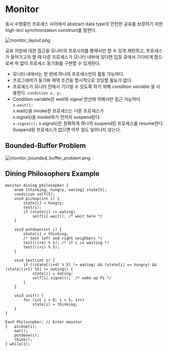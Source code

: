 # Monitor

동시 수행중인 프로세스 사이에서 abstract data type의 안전한 공유를 보장하기 위한 high-levl synchronzation construct를 말한다.

![monitor_layout.png](https://github.com/jewoodev/blog_img/blob/main/operating-system/Monitor/monitor_layout.png?raw=true)

공유 자원에 대한 접근을 모니터의 프로시저를 통해서만 할 수 있게 제한하고, 프로세스가 들어가고자 할 때 다른 프로세스가 모니터 내부에 있다면 입장 큐에서 기다리게 함으로써 락 없이 프로세스 동기화를 구현할 수 있게한다.

- 모니터 내에서는 한 번에 하나의 프로세스만이 활동 가능하다.
- 프로그래머가 동기화 제약 조건을 명시적으로 코딩할 필요가 없다.
- 프로세스가 모니터 안에서 기다릴 수 있도록 하기 위해 _condition variable_ 을 사용한다. `condition x, y;`
- Condition variable은 *wait*와 _signal_ 연산에 의해서만 접근 가능하다.  
                    `x.wait();`  
    x.wait()을 invoke한 프로세스는 다른 프로세스가    
    x.signal()을 invoke하기 전까지 suspend된다.  
                    `x.signal();`
    x.signal()은 정확하게 하나의 suspend된 프로세스를 resume한다.  
    Suspend된 프로세스가 없으면 아무 일도 일어나지 않는다.

## Bounded-Buffer Problem

![monitor_bounded_buffer_problem.png](https://github.com/jewoodev/blog_img/blob/main/operating-system/Monitor/monitor_bounded_buffer_problem.png?raw=true)

## Dining Philosophers Example

```
monitor dining_philosopher {
    enum {thinking, hungry, eating} state[5];
    condition self[5];
    void pickup(int i) {
        state[i] = hungry;
        test(i);
        if (state[i] != eating)
            self[i].wait(); /* wait here */
    }
    
    void putdown(int i) {
        state[i] = thinking;
        /* test left and right neighbors */
        test((i+4) % 5); /* if L is waiting */
        test((i+1) % 5);
    }
    
    void test(int i) {
        if ((state[(i+4) % 5] != eating) && (state[i] == hungry) && (state[(i+1) %5] != eating)) {
            state[i] = eating;
            self[i].signal();  /* wake up Pi */
        }
    }
    
    void init() {
        for (int i = 0; i < 5; i++)
            state[i] = thinking;
    }
}

Each Philosopher: // Enter monitor
{   pickup(i);
    eat();
    putdonw(i);
    think();
} while(1);            
```

